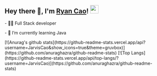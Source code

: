 <!-- ### Hey there 👋, I'm Ryan Cao -->
<h2>  Hey there 👋, I'm <a href="" target="_blank">Ryan Cao</a>! <img src="https://user-images.githubusercontent.com/5679180/79618120-0daffb80-80be-11ea-819e-d2b0fa904d07.gif" width="27px"></h2>
<p>- 👨‍💻 Full Stack developer </p>
<p>- 🌱 I’m currently learning Java</p>
[![Anurag's github stats](https://github-readme-stats.vercel.app/api?username=JarvisCao&show_icons=true&theme=gruvbox)](https://github.com/anuraghazra/github-readme-stats)
[![Top Langs](https://github-readme-stats.vercel.app/api/top-langs/?username=JarvisCao)](https://github.com/anuraghazra/github-readme-stats)
<!--
**JarvisCao/JarvisCao** is a ✨ _special_ ✨ repository because its `README.md` (this file) appears on your GitHub profile.

Here are some ideas to get you started:

- 🔭 I’m currently working on ...
- 🌱 I’m currently learning ...
- 👯 I’m looking to collaborate on ...
- 🤔 I’m looking for help with ...
- 💬 Ask me about ...
- 📫 How to reach me: ...
- 😄 Pronouns: ...
- ⚡ Fun fact: ...
-->
